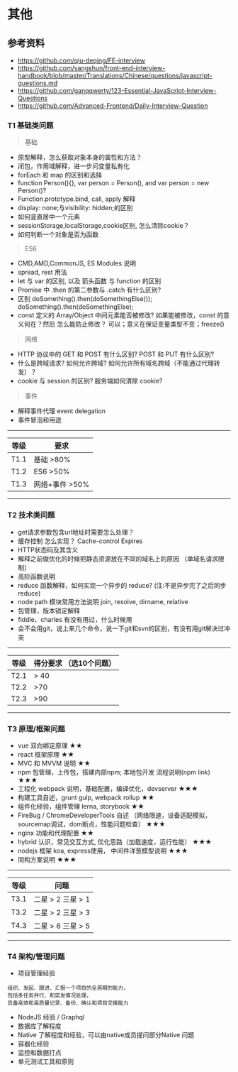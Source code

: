 # 其他

## 参考资料
* https://github.com/qiu-deqing/FE-interview
* https://github.com/yangshun/front-end-interview-handbook/blob/master/Translations/Chinese/questions/javascript-questions.md
* https://github.com/ganqqwerty/123-Essential-JavaScript-Interview-Questions
* https://github.com/Advanced-Frontend/Daily-Interview-Question

### T1 基础类问题

> 基础
- 原型解释，怎么获取对象本身的属性和方法？
- 闭包，作用域解释，进一步问变量私有化
- forEach 和 map 的区别和选择
- function Person(){}, var person = Person(), and var person = new Person()?
- Function.prototype.bind, call, apply 解释
- display: none;与visibility: hidden;的区别
- 如何竖直居中一个元素
- sessionStorage,localStorage,cookie区别, 怎么清除cookie？
- 如何判断一个对象是否为函数

> ES6
- CMD,AMD,CommonJS, ES Modules 说明
- spread, rest 用法
- let 与 var 的区别, 以及 箭头函数 与 function 的区别
- Promise 中 .then 的第二参数与 .catch 有什么区别?
- 区别 doSomething().then(doSomethingElse()); doSomething().then(doSomethingElse);
- const 定义的 Array/Object 中间元素能否被修改? 如果能被修改，const 的意义何在？然后 怎么能防止修改？
可以；意义在保证变量类型不变；freeze()



> 网络

- HTTP 协议中的 GET 和 POST 有什么区别?  POST 和 PUT 有什么区别?
- 什么是跨域请求? 如何允许跨域? 如何允许所有域名跨域（不能通过代理转发）？
- cookie 与 session 的区别? 服务端如何清除 cookie?


> 事件
- 解释事件代理 event delegation
- 事件冒泡和用途


---
等级 | 要求
---|---
T1.1|基础 >80%
T1.2| ES6 >50%
T1.3 |网络+事件 >50%


---

### T2 技术类问题


- get请求参数包含url地址时需要怎么处理？
- 缓存控制 怎么实现？ Cache-control Expires
- HTTP状态码及其含义
- 解释之前做优化的时候把静态资源放在不同的域名上的原因 （单域名请求限制）
- 高阶函数说明
- reduce 函数解释，如何实现一个异步的 reduce? (注:不是异步完了之后同步 reduce)
- node path 模块常用方法说明 join, resolve, dirname, relative
- 包管理，版本锁定解释
- fiddle、charles 有没有用过，什么时候用
- 会不会用git，说上来几个命令，说一下git和svn的区别，有没有用git解决过冲突


---
等级 | 得分要求 （选10个问题）
---|---
T2.1 |  > 40
T2.2 |  >70
T2.3 |  >90

---


### T3 原理/框架问题

- vue 双向绑定原理          ★★
- react 框架原理            ★★
- MVC 和 MVVM 说明          ★★
- npm 包管理，上传包，搭建内部npm; 本地包开发 流程说明(npm link)    ★★★
- 工程化 webpack 说明，基础配置，编译优化，devserver     ★★★
- 构建工具自述，grunt gulp, webpack rollup  ★★
- 组件化经验，组件管理 lerna, storybook  ★★
- FireBug / ChromeDeveloperTools 自述 （网络限速，设备适配模拟， sourcemap调试，dom断点，性能问题检查）      ★★★
- nginx 功能和代理配置  ★★
- hybrid 认识，常见交互方式, 优化思路（加载速度，运行性能）  ★★★
- nodejs 框架 koa, express使用， 中间件洋葱模型说明  ★★★
- 同构方案说明  ★★★

---
等级 | 问题
---|---
T3.1 | 二星 > 2  三星 > 1
T3.2 |  二星 > 2  三星 > 3
T4.3 |  二星 > 6   三星 > 5

---


### T4 架构/管理问题

- 项目管理经验
>
    组织、发起、跟进、汇报一个项目的全周期的能力，
    包括多任务并行、和突发情况处理，
    具备高效和高质量记录、备份、确认和项目交接能力


- NodeJS 经验 / Graphql
- 数据库了解程度
- Native 了解程度和经验，可以由native成员提问部分Native 问题
- 容器化经验
- 监控和数据打点
- 单元测试工具和原则
